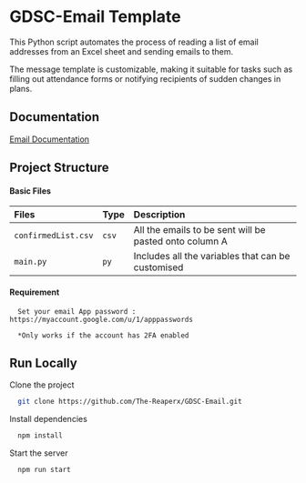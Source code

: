 
# GDSC-Email Template

This Python script automates the process of reading a list of email addresses from an Excel sheet and sending emails to them.

The message template is customizable, making it suitable for tasks such as filling out attendance forms or notifying recipients of sudden changes in plans.







## Documentation

[Email Documentation](https://drive.google.com/file/d/1Iy05h9xTIRvcrjFG7ZXRbpN2L7wEmK1r/view?usp=sharing)


## Project Structure

#### Basic Files



| Files | Type     | Description                |
| :-------- | :------- | :------------------------- |
| `confirmedList.csv` | `csv` |  All the emails to be sent will be pasted onto column A |
| `main.py` | `py` |  Includes all the variables that can be customised|

#### Requirement

```
  Set your email App password : https://myaccount.google.com/u/1/apppasswords
  
  *Only works if the account has 2FA enabled
```



## Run Locally

Clone the project

```bash
  git clone https://github.com/The-Reaperx/GDSC-Email.git
```


Install dependencies

```bash
  npm install
```

Start the server

```bash
  npm run start
```

